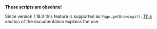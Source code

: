 **These scripts are obsolete!**

Since version 1.18.0 this feature is supported as `Page.getDrawings()`. [This](https://pymupdf.readthedocs.io/en/latest/faq.html#extracting-drawings) section of the documentation explains the use.
